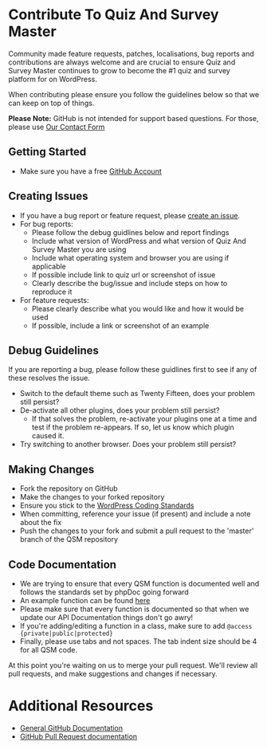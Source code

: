 # Contribute To Quiz And Survey Master

Community made feature requests, patches, localisations, bug reports and contributions are always welcome and are crucial to ensure Quiz and Survey Master continues to grow to become the #1 quiz and survey platform for on WordPress.

When contributing please ensure you follow the guidelines below so that we can keep on top of things.

__Please Note:__ GitHub is not intended for support based questions. For those, please use [Our Contact Form](http://quizandsurveymaster.com/contact-us/)

## Getting Started
* Make sure you have a free [GitHub Account](https://github.com/signup/free)

## Creating Issues
* If you have a bug report or feature request, please [create an issue](https://github.com/fpcorso/quiz_master_next/issues).
* For bug reports:
	* Please follow the debug guidlines below and report findings
	* Include what version of WordPress and what version of Quiz And Survey Master you are using
	* Include what operating system and browser you are using if applicable
	* If possible include link to quiz url or screenshot of issue
	* Clearly describe the bug/issue and include steps on how to reproduce it
* For feature requests:
	* Please clearly describe what you would like and how it would be used
	* If possible, include a link or screenshot of an example

## Debug Guidelines

If you are reporting a bug, please follow these guidlines first to see if any of these resolves the issue.
* Switch to the default theme such as Twenty Fifteen, does your problem still persist?
* De-activate all other plugins, does your problem still persist?
	* If that solves the problem, re-activate your plugins one at a time and test if the problem re-appears. If so, let us know which plugin caused it.
* Try switching to another browser. Does your problem still persist?

## Making Changes

* Fork the repository on GitHub
* Make the changes to your forked repository
* Ensure you stick to the [WordPress Coding Standards](https://codex.wordpress.org/WordPress_Coding_Standards)
* When committing, reference your issue (if present) and include a note about the fix
* Push the changes to your fork and submit a pull request to the 'master' branch of the QSM repository

## Code Documentation

* We are trying to ensure that every QSM function is documented well and follows the standards set by phpDoc going forward
* An example function can be found [here](https://gist.github.com/sunnyratilal/5308969)
* Please make sure that every function is documented so that when we update our API Documentation things don't go awry!
* If you're adding/editing a function in a class, make sure to add `@access {private|public|protected}`
* Finally, please use tabs and not spaces. The tab indent size should be 4 for all QSM code.

At this point you're waiting on us to merge your pull request. We'll review all pull requests, and make suggestions and changes if necessary.

# Additional Resources
* [General GitHub Documentation](http://help.github.com/)
* [GitHub Pull Request documentation](http://help.github.com/send-pull-requests/)

